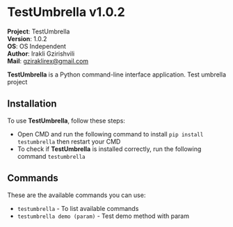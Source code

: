 # TestUmbrella v1.0.2

**Project**: TestUmbrella
<br>**Version**: 1.0.2
<br>**OS**: OS Independent
<br>**Author**: Irakli Gzirishvili
<br>**Mail**: gziraklirex@gmail.com

**TestUmbrella** is a Python command-line interface application. Test umbrella project

## Installation

To use **TestUmbrella**, follow these steps:

- Open CMD and run the following command to install `pip install testumbrella` then restart your CMD
- To check if **TestUmbrella** is installed correctly, run the following command `testumbrella`

## Commands

These are the available commands you can use:

- `testumbrella` - To list available commands
- `testumbrella demo (param)` - Test demo method with param
